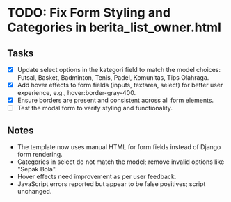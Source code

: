 # TODO: Fix Form Styling and Categories in berita_list_owner.html

## Tasks
- [x] Update select options in the kategori field to match the model choices: Futsal, Basket, Badminton, Tenis, Padel, Komunitas, Tips Olahraga.
- [x] Add hover effects to form fields (inputs, textarea, select) for better user experience, e.g., hover:border-gray-400.
- [x] Ensure borders are present and consistent across all form elements.
- [ ] Test the modal form to verify styling and functionality.

## Notes
- The template now uses manual HTML for form fields instead of Django form rendering.
- Categories in select do not match the model; remove invalid options like "Sepak Bola".
- Hover effects need improvement as per user feedback.
- JavaScript errors reported but appear to be false positives; script unchanged.
